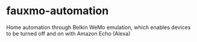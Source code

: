 # fauxmo-automation
Home automation through Belkin WeMo emulation, which enables devices to be turned off and on with Amazon Echo (Alexa)
